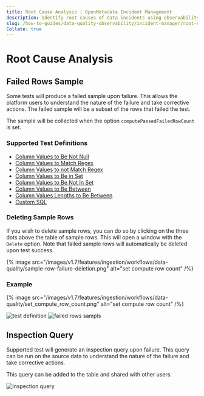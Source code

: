 ```yaml
---
title: Root Cause Analysis | OpenMetadata Incident Management
description: Identify root causes of data incidents using observability metrics, lineage context, and entity-level impact traces.
slug: /how-to-guides/data-quality-observability/incident-manager/root-cause-analysis
Collate: true
---
```


# Root Cause Analysis

## Failed Rows Sample

Some tests will produce a failed sample upon failure. This allows the platform users to understand the nature of the failure and take corrective actions. The failed sample will be a subset of the rows that failed the test.

The sample will be collected when the option `computePassedFailedRowCount` is set.

### Supported Test Definitions

- [Column Values to Be Not Null](/how-to-guides/data-quality-observability/quality/tests-yaml#column-values-to-be-not-null)
- [Column Values to Match Regex](/how-to-guides/data-quality-observability/quality/tests-yaml#column-values-to-match-regex)
- [Column Values to not Match Regex](/how-to-guides/data-quality-observability/quality/tests-yaml#column-values-to-not-match-regex)
- [Column Values to Be in Set](/how-to-guides/data-quality-observability/quality/tests-yaml#column-values-to-be-in-set)
- [Column Values to Be Not In Set](/how-to-guides/data-quality-observability/quality/tests-yaml#column-values-to-be-not-in-set)
- [Column Values to Be Between](/how-to-guides/data-quality-observability/quality/tests-yaml#column-values-to-be-between)
- [Column Values Lengths to Be Between](/how-to-guides/data-quality-observability/quality/tests-yaml#column-values-lengths-to-be-between)
- [Custom SQL](/how-to-guides/data-quality-observability/quality/tests-yaml#table-custom-sql-test)

### Deleting Sample Rows
If you wish to delete sample rows, you can do so by clicking on the three dots above the table of sample rows. This will open a window with the `Delete` option. Note that failed sample rows will automatically be deleted upon test success.

{% image 
src="/images/v1.7/features/ingestion/workflows/data-quality/sample-row-failure-deletion.png"
alt="set compute row count"
/%}

### Example

{% image 
src="/images/v1.7/features/ingestion/workflows/data-quality/set_compute_row_count.png"
alt="set compute row count"
/%}

![test definition](/images/v1.7/features/ingestion/workflows/data-quality/failed_rows_sample_1.png)
![failed rows sampls](/images/v1.7/features/ingestion/workflows/data-quality/failed_rows_sample_2.png)

## Inspection Query

 Supported test will generate an inspection query upon failure. This query can be run on the source data to understand
 the nature of the failure and take corrective actions.

 This query can be added to the table and shared with other users.

 ![inspection query](/images/v1.7/features/ingestion/workflows/data-quality/inspection-query.png)
